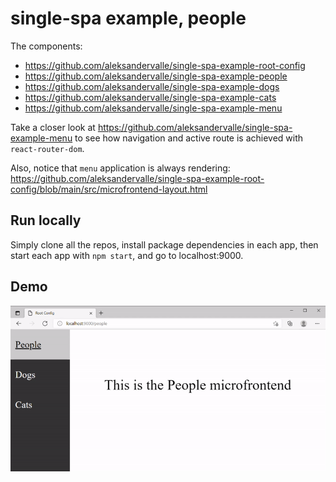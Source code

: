 # single-spa example, people

The components:

- https://github.com/aleksandervalle/single-spa-example-root-config
- https://github.com/aleksandervalle/single-spa-example-people
- https://github.com/aleksandervalle/single-spa-example-dogs
- https://github.com/aleksandervalle/single-spa-example-cats
- https://github.com/aleksandervalle/single-spa-example-menu

Take a closer look at https://github.com/aleksandervalle/single-spa-example-menu to see how navigation and active route is achieved with `react-router-dom`.

Also, notice that `menu` application is always rendering:  
https://github.com/aleksandervalle/single-spa-example-root-config/blob/main/src/microfrontend-layout.html

## Run locally

Simply clone all the repos, install package dependencies in each app, then start each app with `npm start`, and go to localhost:9000.

## Demo

![Working menu with active route](https://github.com/aleksandervalle/single-spa-example-root-config/raw/main/demo.gif 'Working menu with active route')
